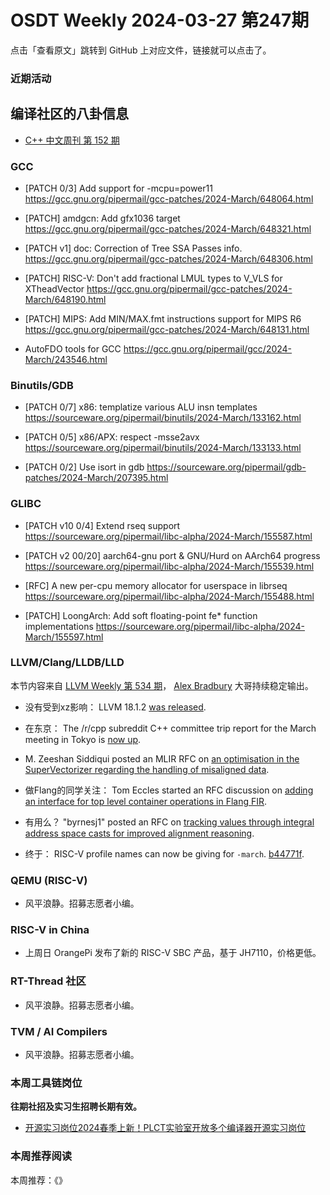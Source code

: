 # OSDT Weekly 2024-03-27 第247期

点击「查看原文」跳转到 GitHub 上对应文件，链接就可以点击了。

### 近期活动

## 编译社区的八卦信息

- [C++ 中文周刊 第 152 期](https://mp.weixin.qq.com/s/B4a_RMjEfdWsyMxr5FEwCA)

### GCC

- [PATCH 0/3] Add support for -mcpu=power11
  https://gcc.gnu.org/pipermail/gcc-patches/2024-March/648064.html

- [PATCH] amdgcn: Add gfx1036 target
  https://gcc.gnu.org/pipermail/gcc-patches/2024-March/648321.html

- [PATCH v1] doc: Correction of Tree SSA Passes info.
  https://gcc.gnu.org/pipermail/gcc-patches/2024-March/648306.html

- [PATCH] RISC-V: Don't add fractional LMUL types to V_VLS for XTheadVector
  https://gcc.gnu.org/pipermail/gcc-patches/2024-March/648190.html

- [PATCH] MIPS: Add MIN/MAX.fmt instructions support for MIPS R6
  https://gcc.gnu.org/pipermail/gcc-patches/2024-March/648131.html

- AutoFDO tools for GCC
  https://gcc.gnu.org/pipermail/gcc/2024-March/243546.html

### Binutils/GDB

- [PATCH 0/7] x86: templatize various ALU insn templates
  https://sourceware.org/pipermail/binutils/2024-March/133162.html

- [PATCH 0/5] x86/APX: respect -msse2avx
  https://sourceware.org/pipermail/binutils/2024-March/133133.html

- [PATCH 0/2] Use isort in gdb
  https://sourceware.org/pipermail/gdb-patches/2024-March/207395.html

### GLIBC

- [PATCH v10 0/4] Extend rseq support
  https://sourceware.org/pipermail/libc-alpha/2024-March/155587.html

- [PATCH v2 00/20] aarch64-gnu port & GNU/Hurd on AArch64 progress
  https://sourceware.org/pipermail/libc-alpha/2024-March/155539.html

- [RFC] A new per-cpu memory allocator for userspace in librseq
  https://sourceware.org/pipermail/libc-alpha/2024-March/155488.html

- [PATCH] LoongArch: Add soft floating-point fe* function implementations
  https://sourceware.org/pipermail/libc-alpha/2024-March/155597.html

### LLVM/Clang/LLDB/LLD

本节内容来自 [LLVM Weekly 第 534 期](http://llvmweekly.org/issue/534)，
[Alex Bradbury](https://www.linkedin.com/in/alex-bradbury/) 大哥持续稳定输出。

* 没有受到xz影响： LLVM 18.1.2 [was released](https://discourse.llvm.org/t/18-1-2-released/77821).

* 在东京： The /r/cpp subreddit C++ committee trip report for the March meeting in Tokyo is [now up](https://old.reddit.com/r/cpp/comments/1bloatw/202403_tokyo_iso_c_committee_trip_report_third/).

* M. Zeeshan Siddiqui posted an MLIR RFC on [an optimisation in the SuperVectorizer regarding the handling of misaligned data](https://discourse.llvm.org/t/rfc-mlir-vector-affine-supervectortize-optimization-for-misaligned-data/77860).

* 做Flang的同学关注： Tom Eccles started an RFC discussion on [adding an interface for top level container operations in Flang FIR](https://discourse.llvm.org/t/rfc-add-an-interface-for-top-level-container-operations/77807).

* 有用么？ "byrnesj1" posted an RFC on [tracking values through integral address space casts for improved alignment reasoning](https://discourse.llvm.org/t/rfc-tracking-values-through-integral-address-space-casts-for-improved-alignment-reasoning/77873).

* 终于： RISC-V profile names can now be giving for `-march`.
  [b44771f](https://github.com/llvm/llvm-project/commit/b44771f48038).


### QEMU (RISC-V)

- 风平浪静。招募志愿者小编。

### RISC-V in China

- 上周日 OrangePi 发布了新的 RISC-V SBC 产品，基于 JH7110，价格更低。

### RT-Thread 社区

- 风平浪静。招募志愿者小编。

### TVM / AI Compilers

- 风平浪静。招募志愿者小编。

### 本周工具链岗位

**往期社招及实习生招聘长期有效。**

- [开源实习岗位2024春季上新！PLCT实验室开放多个编译器开源实习岗位](https://mp.weixin.qq.com/s/D-l7hE2S-21NCAZsVqPzMA)

### 本周推荐阅读

本周推荐：《》
